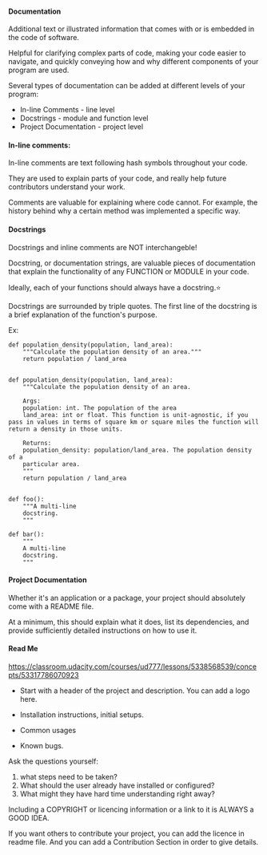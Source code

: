 #### Documentation


Additional text or illustrated information that comes with or is embedded in the code of software.

Helpful for clarifying complex parts of code, making your code easier to navigate, and quickly conveying how and 
why different components of your program are used.

Several types of documentation can be added at different levels of your program:
- In-line Comments - line level
- Docstrings - module and function level
- Project Documentation - project level
    
#### In-line comments:

In-line comments are text following hash symbols throughout your code. 

They are used to explain parts of your code, and really help future contributors understand your work.
 
Comments are valuable for explaining where code cannot. For example, the history behind why a certain method was 
implemented a specific way.

#### Docstrings

Docstrings and inline comments are NOT interchangeble!

Docstring, or documentation strings, are valuable pieces of documentation that explain the functionality of any FUNCTION
or MODULE in your code. 

Ideally, each of your functions should always have a docstring.⭐️

Docstrings are surrounded by triple quotes. The first line of the docstring is a brief explanation of the function's purpose.

Ex: 

    def population_density(population, land_area):
        """Calculate the population density of an area."""
        return population / land_area

   
    def population_density(population, land_area):
        """Calculate the population density of an area.
    
        Args:
        population: int. The population of the area
        land_area: int or float. This function is unit-agnostic, if you pass in values in terms of square km or square miles the function will return a density in those units.
    
        Returns:
        population_density: population/land_area. The population density of a 
        particular area.
        """
        return population / land_area

   
    def foo():
        """A multi-line
        docstring.
        """

    def bar():
        """
        A multi-line
        docstring.
        """
        
#### Project Documentation

Whether it's an application or a package, your project should absolutely come with a README file. 

At a minimum, this should explain what it does, list its dependencies, 
and provide sufficiently detailed instructions on how to use it. 
    
#### Read Me

https://classroom.udacity.com/courses/ud777/lessons/5338568539/concepts/53317786070923

- Start with a header of the project and description. You can add a logo here.

- Installation  instructions, initial setups. 

- Common usages 

- Known bugs.

Ask the questions yourself: 

1. what steps need to be taken?
2. What should the user already have installed or configured?
3. What might they have hard time understanding right away?


Including a COPYRIGHT or licencing information or a link to it is ALWAYS a GOOD IDEA. 

If you want others to contribute your project, you can add the licence in readme file. 
And you can add a Contribution Section in order to give details.
